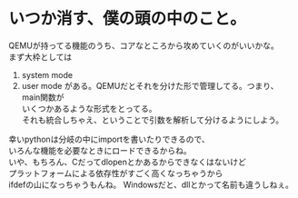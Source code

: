いつか消す、僕の頭の中のこと。
=======================================

QEMUが持ってる機能のうち、コアなところから攻めていくのがいいかな。  
まず大枠としては
1. system mode
2. user mode
がある。QEMUだとそれを分けた形で管理してる。つまり、main関数が  
いくつかあるような形式をとってる。  
それも統合しちゃえ、ということで引数を解析して分けるようにしよう。 

幸いpythonは分岐の中にimportを書いたりできるので、  
いろんな機能を必要なときにロードできるからね。  
いや、もちろん、Cだってdlopenとかあるからできなくはないけど  
プラットフォームによる依存性がすごく高くなっちゃうから  
ifdefの山になっちゃうもんね。 
Windowsだと、dllとかって名前も違うしねぇ。  




